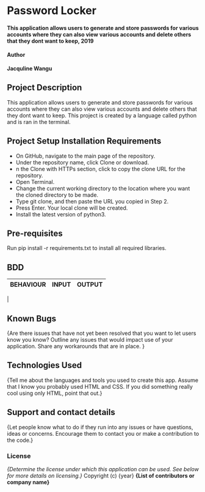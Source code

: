 # Password Locker
#### This application allows users to generate and store passwords for various accounts where they can also view various accounts and delete others that they dont want to keep, 2019
#### Author
**Jacquline Wangu**
## Project Description
This application allows users to generate and store passwords for various accounts where they can also view various accounts and delete others that they dont want to keep. This project is created by a language called python and is ran in the terminal.
## Project Setup Installation Requirements
* On GitHub, navigate to the main page of the repository.
* Under the repository name, click Clone or download.
* n the Clone with HTTPs section, click to copy the clone URL for the repository.
* Open Terminal.
* Change the current working directory to the location where you want the cloned directory to be made.
* Type git clone, and then paste the URL you copied in Step 2.
* Press Enter. Your local clone will be created.
* Install the latest version of python3.

## Pre-requisites
Run pip install -r requirements.txt to install all required libraries.

## BDD
|  BEHAVIOUR                                 | INPUT                        |      OUTPUT                      |
|--------------------------------------------|------------------------------|----------------------------------|
| 
## Known Bugs
{Are there issues that have not yet been resolved that you want to let users know you know? Outline any issues that would impact use of your application. Share any workarounds that are in place. }
## Technologies Used
{Tell me about the languages and tools you used to create this app. Assume that I know you probably used HTML and CSS. If you did something really cool using only HTML, point that out.}
## Support and contact details
{Let people know what to do if they run into any issues or have questions, ideas or concerns.  Encourage them to contact you or make a contribution to the code.}
### License
*{Determine the license under which this application can be used.  See below for more details on licensing.}*
Copyright (c) {year} **{List of contributors or company name}**
  
